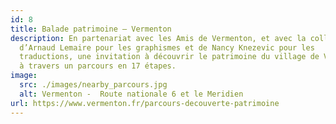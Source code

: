 ```yaml
---
id: 8
title: Balade patrimoine – Vermenton
description: En partenariat avec les Amis de Vermenton, et avec la collaboration
  d’Arnaud Lemaire pour les graphismes et de Nancy Knezevic pour les
  traductions, une invitation à découvrir le patrimoine du village de Vermenton
  à travers un parcours en 17 étapes.
image:
  src: ./images/nearby_parcours.jpg
  alt: Vermenton -  Route nationale 6 et le Meridien
url: https://www.vermenton.fr/parcours-decouverte-patrimoine
---
```

